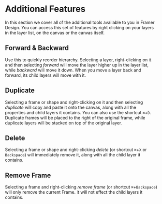 # Additional Features

In this section we cover all of the additional tools available to you in Framer Design. You can access this set of features by right clicking on your layers in the layer list, on the canvas or the canvas itself.

## **Forward & Backward**

Use this to quickly reorder hierarchy. Selecting a layer, right-clicking on it and then selecting _forward_ will move the layer higher up in the layer list, while _backward_ will move it down. When you move a layer back and forward, its child layers will move with it.

## **Duplicate**

Selecting a frame or shape and right-clicking on it and then selecting _duplicate_ will copy and paste it onto the canvas, along with all the properties and child layers it contains. You can also use the shortcut `⌘`+`D`. Duplicate frames will be placed to the right of the original frame, while duplicate layers will be stacked on top of the original layer.

## **Delete**

Selecting a frame or shape and right-clicking _delete_ \(or shortcut `⌘`+`X` or `Backspace`\) will immediately remove it, along with all the child layer it contains.

## Remove Frame

Selecting a frame and right-clicking _remove frame_ \(or shortcut `⌘`+`Backspace`\) will only remove the current Frame. It will not effect the child layers it contains.

